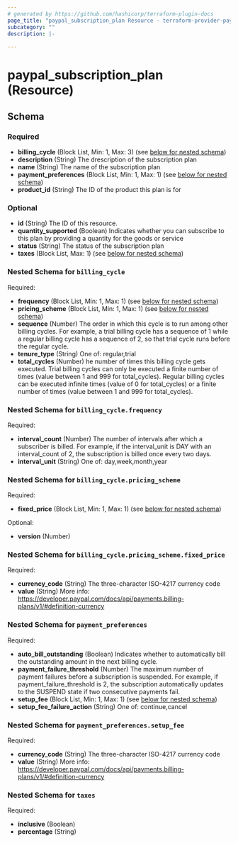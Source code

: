 ```yaml
---
# generated by https://github.com/hashicorp/terraform-plugin-docs
page_title: "paypal_subscription_plan Resource - terraform-provider-paypal"
subcategory: ""
description: |-
  
---
```


# paypal_subscription_plan (Resource)





<!-- schema generated by tfplugindocs -->
## Schema

### Required

- **billing_cycle** (Block List, Min: 1, Max: 3) (see [below for nested schema](#nestedblock--billing_cycle))
- **description** (String) The drescription of the subscription plan
- **name** (String) The name of the subscription plan
- **payment_preferences** (Block List, Min: 1, Max: 1) (see [below for nested schema](#nestedblock--payment_preferences))
- **product_id** (String) The ID of the product this plan is for

### Optional

- **id** (String) The ID of this resource.
- **quantity_supported** (Boolean) Indicates whether you can subscribe to this plan by providing a quantity for the goods or service
- **status** (String) The status of the subscription plan
- **taxes** (Block List, Max: 1) (see [below for nested schema](#nestedblock--taxes))

<a id="nestedblock--billing_cycle"></a>
### Nested Schema for `billing_cycle`

Required:

- **frequency** (Block List, Min: 1, Max: 1) (see [below for nested schema](#nestedblock--billing_cycle--frequency))
- **pricing_scheme** (Block List, Min: 1, Max: 1) (see [below for nested schema](#nestedblock--billing_cycle--pricing_scheme))
- **sequence** (Number) The order in which this cycle is to run among other billing cycles. For example, a trial billing cycle has a sequence of 1 while a regular billing cycle has a sequence of 2, so that trial cycle runs before the regular cycle.
- **tenure_type** (String) One of: regular,trial
- **total_cycles** (Number) he number of times this billing cycle gets executed. Trial billing cycles can only be executed a finite number of times (value between 1 and 999 for total_cycles). Regular billing cycles can be executed infinite times (value of 0 for total_cycles) or a finite number of times (value between 1 and 999 for total_cycles).

<a id="nestedblock--billing_cycle--frequency"></a>
### Nested Schema for `billing_cycle.frequency`

Required:

- **interval_count** (Number) The number of intervals after which a subscriber is billed. For example, if the interval_unit is DAY with an interval_count of 2, the subscription is billed once every two days.
- **interval_unit** (String) One of: day,week,month,year


<a id="nestedblock--billing_cycle--pricing_scheme"></a>
### Nested Schema for `billing_cycle.pricing_scheme`

Required:

- **fixed_price** (Block List, Min: 1, Max: 1) (see [below for nested schema](#nestedblock--billing_cycle--pricing_scheme--fixed_price))

Optional:

- **version** (Number)

<a id="nestedblock--billing_cycle--pricing_scheme--fixed_price"></a>
### Nested Schema for `billing_cycle.pricing_scheme.fixed_price`

Required:

- **currency_code** (String) The three-character ISO-4217 currency code
- **value** (String) More info: https://developer.paypal.com/docs/api/payments.billing-plans/v1/#definition-currency




<a id="nestedblock--payment_preferences"></a>
### Nested Schema for `payment_preferences`

Required:

- **auto_bill_outstanding** (Boolean) Indicates whether to automatically bill the outstanding amount in the next billing cycle.
- **payment_failure_threshold** (Number) The maximum number of payment failures before a subscription is suspended. For example, if payment_failure_threshold is 2, the subscription automatically updates to the SUSPEND state if two consecutive payments fail.
- **setup_fee** (Block List, Min: 1, Max: 1) (see [below for nested schema](#nestedblock--payment_preferences--setup_fee))
- **setup_fee_failure_action** (String) One of: continue,cancel

<a id="nestedblock--payment_preferences--setup_fee"></a>
### Nested Schema for `payment_preferences.setup_fee`

Required:

- **currency_code** (String) The three-character ISO-4217 currency code
- **value** (String) More info: https://developer.paypal.com/docs/api/payments.billing-plans/v1/#definition-currency



<a id="nestedblock--taxes"></a>
### Nested Schema for `taxes`

Required:

- **inclusive** (Boolean)
- **percentage** (String)


